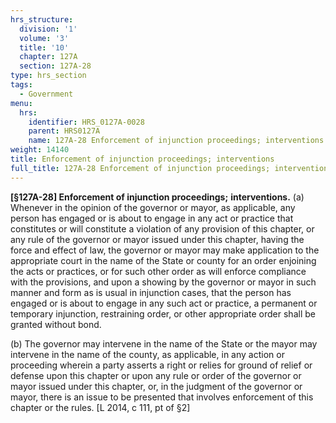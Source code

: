 ```yaml
---
hrs_structure:
  division: '1'
  volume: '3'
  title: '10'
  chapter: 127A
  section: 127A-28
type: hrs_section
tags:
  - Government
menu:
  hrs:
    identifier: HRS_0127A-0028
    parent: HRS0127A
    name: 127A-28 Enforcement of injunction proceedings; interventions
weight: 14140
title: Enforcement of injunction proceedings; interventions
full_title: 127A-28 Enforcement of injunction proceedings; interventions
---
```

**[§127A-28] Enforcement of injunction proceedings;** **interventions.** (a) Whenever in the opinion of the governor or mayor, as applicable, any person has engaged or is about to engage in any act or practice that constitutes or will constitute a violation of any provision of this chapter, or any rule of the governor or mayor issued under this chapter, having the force and effect of law, the governor or mayor may make application to the appropriate court in the name of the State or county for an order enjoining the acts or practices, or for such other order as will enforce compliance with the provisions, and upon a showing by the governor or mayor in such manner and form as is usual in injunction cases, that the person has engaged or is about to engage in any such act or practice, a permanent or temporary injunction, restraining order, or other appropriate order shall be granted without bond.

(b) The governor may intervene in the name of the State or the mayor may intervene in the name of the county, as applicable, in any action or proceeding wherein a party asserts a right or relies for ground of relief or defense upon this chapter or upon any rule or order of the governor or mayor issued under this chapter, or, in the judgment of the governor or mayor, there is an issue to be presented that involves enforcement of this chapter or the rules. [L 2014, c 111, pt of §2]